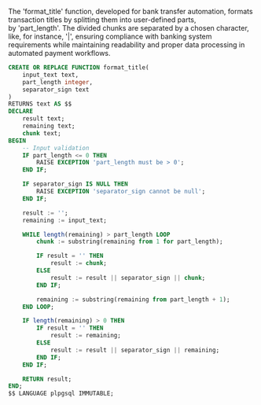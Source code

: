 The 'format_title' function, developed for bank transfer automation, formats transaction titles by splitting them into user-defined parts,<br> by 'part_length'. The divided chunks are separated by a chosen character, like, for instance, '|', ensuring compliance with banking system requirements while maintaining readability and proper data processing in automated payment workflows.

```sql
CREATE OR REPLACE FUNCTION format_title(
    input_text text,
    part_length integer,
    separator_sign text
)
RETURNS text AS $$
DECLARE
    result text;
    remaining text;
    chunk text;
BEGIN
    -- Input validation
    IF part_length <= 0 THEN
        RAISE EXCEPTION 'part_length must be > 0';
    END IF;

    IF separator_sign IS NULL THEN
        RAISE EXCEPTION 'separator_sign cannot be null';
    END IF;

    result := '';
    remaining := input_text;

    WHILE length(remaining) > part_length LOOP
        chunk := substring(remaining from 1 for part_length);

        IF result = '' THEN
            result := chunk;
        ELSE
            result := result || separator_sign || chunk;
        END IF;

        remaining := substring(remaining from part_length + 1);
    END LOOP;

    IF length(remaining) > 0 THEN
        IF result = '' THEN
            result := remaining;
        ELSE
            result := result || separator_sign || remaining;
        END IF;
    END IF;

    RETURN result;
END;
$$ LANGUAGE plpgsql IMMUTABLE;
```
